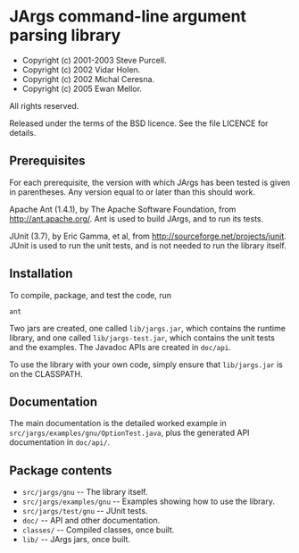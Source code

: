 JArgs command-line argument parsing library
===========================================

- Copyright (c) 2001-2003 Steve Purcell.
- Copyright (c) 2002      Vidar Holen.
- Copyright (c) 2002      Michal Ceresna.
- Copyright (c) 2005      Ewan Mellor.

All rights reserved.

Released under the terms of the BSD licence.  See the file LICENCE for
details.


Prerequisites
-------------

For each prerequisite, the version with which JArgs has been tested is given 
in parentheses.  Any version equal to or later than this should work.

Apache Ant (1.4.1), by The Apache Software Foundation, from
http://ant.apache.org/.  Ant is used to build JArgs, and to run its tests.

JUnit (3.7), by Eric Gamma, et al, from http://sourceforge.net/projects/junit.
JUnit is used to run the unit tests, and is not needed to run the library
itself.


Installation
------------

To compile, package, and test the code, run

    ant

Two jars are created, one called `lib/jargs.jar`, which contains the runtime
library, and one called `lib/jargs-test.jar`, which contains the unit tests and
the examples.  The Javadoc APIs are created in `doc/api`.

To use the library with your own code, simply ensure that `lib/jargs.jar` is on
the CLASSPATH.


Documentation
-------------

The main documentation is the detailed worked example in
`src/jargs/examples/gnu/OptionTest.java`, plus the generated API documentation
in `doc/api/`.


Package contents
----------------

- `src/jargs/gnu`          -- The library itself.
- `src/jargs/examples/gnu` -- Examples showing how to use the library.
- `src/jargs/test/gnu`     -- JUnit tests.
- `doc/`                   -- API and other documentation.
- `classes/`               -- Compiled classes, once built.
- `lib/`                   -- JArgs jars, once built.
